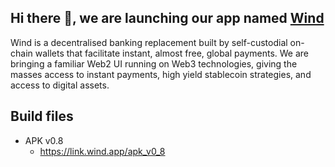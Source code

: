 ## Hi there 👋, we are launching our app named [Wind](https://wind.app)

<!--

**Here are some ideas to get you started:**

🙋‍♀️ A short introduction - what is your organization all about?
🌈 Contribution guidelines - how can the community get involved?
👩‍💻 Useful resources - where can the community find your docs? Is there anything else the community should know?
🍿 Fun facts - what does your team eat for breakfast?
🧙 Remember, you can do mighty things with the power of [Markdown](https://docs.github.com/github/writing-on-github/getting-started-with-writing-and-formatting-on-github/basic-writing-and-formatting-syntax)
-->

Wind is a decentralised banking replacement built by self-custodial on-chain wallets that facilitate instant, almost free, global payments. We are bringing a familiar Web2 UI running on Web3 technologies, giving the masses access to instant payments, high yield stablecoin strategies, and access to digital assets.


<!-- <p align="center">
  <img src="./profile/metrics.svg" alt="metrics" />
</p> -->

## Build files

- APK v0.8
  - <https://link.wind.app/apk_v0_8>

<!-- ## Metrics

<p align="center">
  <img src="https://github.com/0xavalon/.github-private/blob/main/profile/metrics.svg" alt="metrics" />
</p> -->
